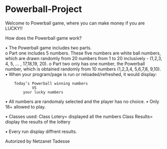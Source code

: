 # Powerball-Project

Welcome to Powerball game, where you can make money if you are LUCKY!!


How does the Powerball game work? 

•	The Powerball game includes two parts. 	
o	Part one includes 5 numbers. These five numbers are white ball numbers, 
	which are drawn randomly from 20 numbers from 1 to 20 inclusively - (1,2,3, 4, 5, … , 17,18,19, 20). 
o	Part two only has one number, the Powerball number, 
	which is obtained randomly from 10 numbers (1,2,3,4, 5,6,7,8, 9,10).
•	When your program/page is run or reloaded/refreshed, it would display: 

		Today’s Powerball winning numbers 
				VS
			your lucky numbers

• 	All numbers  are randomaly selected and the player has no choice.
• 	Only 18+ allowed to play.

•	Classes used:
	Class Lotery=  displayed all the numbers
	Class Results= display the results of the lottery


•	Every run display diffrent results.



Autorized by Netzanet Tadesse





 

